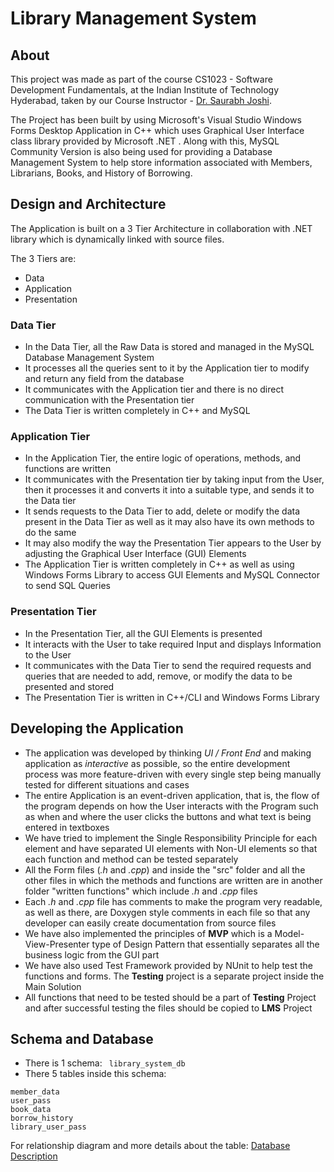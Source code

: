 # Library Management System
## About

This project was made as part of the course CS1023 - Software Development Fundamentals, at the Indian Institute of Technology Hyderabad, taken by our Course Instructor - [Dr. Saurabh Joshi](https://github.com/sbjoshi).

The Project has been built by using Microsoft's Visual Studio Windows Forms Desktop Application in C++ which uses Graphical User Interface class library provided by Microsoft .NET . Along with this, MySQL Community Version is also being used for providing a Database Management System to help store information associated with Members, Librarians, Books, and History of Borrowing.

## Design and Architecture
The Application is built on a 3 Tier Architecture in collaboration with .NET library which is dynamically linked with source files.

The 3 Tiers are:
- Data
- Application
- Presentation

### Data Tier
- In the Data Tier, all the Raw Data is stored and managed in the MySQL Database Management System
- It processes all the queries sent to it by the Application tier to modify and return any field from the database
- It communicates with the Application tier and there is no direct communication with the Presentation tier
- The Data Tier is written completely in C++ and MySQL

### Application Tier
- In the Application Tier, the entire logic of operations, methods, and functions are written
- It communicates with the Presentation tier by taking input from the User, then it processes it and converts it into a suitable type, and sends it to the Data tier 
- It sends requests to the Data Tier to add, delete or modify the data present in the Data Tier as well as it may also have its own methods to do the same
- It may also modify the way the Presentation Tier appears to the User by adjusting the Graphical User Interface (GUI) Elements
- The Application Tier is written completely in C++ as well as using Windows Forms Library to access GUI Elements and MySQL Connector to send SQL Queries

### Presentation Tier
- In the Presentation Tier, all the GUI Elements is presented
- It interacts with the User to take required Input and displays Information to the User
- It communicates with the Data Tier to send the required requests and queries that are needed to add, remove, or modify the data to be presented and stored
- The Presentation Tier is written in C++/CLI and Windows Forms Library

## Developing the Application
- The application was developed by thinking _UI / Front End_ and making application as _interactive_ as possible, so the entire development process was more feature-driven with every single step being manually tested for different situations and cases
- The entire Application is an event-driven application, that is, the flow of the program depends on how the User interacts with the Program such as when and where the user clicks the buttons and what text is being entered in textboxes
- We have tried to implement the Single Responsibility Principle for each element and have separated UI elements with Non-UI elements so that each function and method can be tested separately
- All the Form files (_.h_ and _.cpp_) and inside the "src" folder and all the other files in which the methods and functions are written are in another folder "written functions" which include _.h_ and _.cpp_ files
- Each _.h_ and _.cpp_ file has comments to make the program very readable, as well as there, are Doxygen style comments in each file so that any developer can easily create documentation from source files
- We have also implemented the principles of **MVP** which is a Model-View-Presenter type of Design Pattern that essentially separates all the business logic from the GUI part
- We have also used Test Framework provided by NUnit to help test the functions and forms. The **Testing** project is a separate project inside the Main Solution
- All functions that need to be tested should be a part of **Testing** Project and after successful testing the files should be copied to **LMS** Project

## Schema and Database
- There is 1 schema:  ``` library_system_db```
- There 5 tables inside this schema:
```
member_data
user_pass
book_data
borrow_history
library_user_pass
```

For relationship diagram and more details about the table: [Database Description](https://github.com/IITH-CS1023/cs1023-sdf-project-team-4/blob/main/docs/Developer-Manual.md#database-description)
